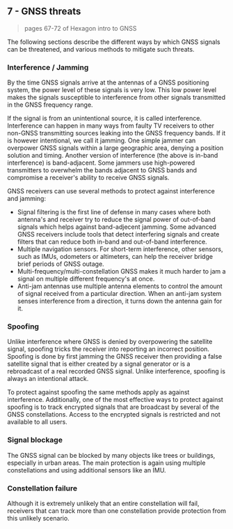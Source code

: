 ## 7 - GNSS threats

> pages 67-72 of Hexagon intro to GNSS

The following sections describe the different ways by which GNSS signals can be threatened, and various methods to mitigate such threats.

### Interference / Jamming

By the time GNSS signals arrive at the antennas of a GNSS positioning system, the power level of these signals is very low.
This low power level makes the signals susceptible to interference from other signals transmitted in the GNSS frequency range.

If the signal is from an unintentional source, it is called interference.
Interference can happen in many ways from faulty TV receivers to other non-GNSS transmitting sources leaking into the GNSS frequency bands.
If it is however intentional, we call it jamming.
One simple jammer can overpower GNSS signals within a large geographic area, denying a position solution and timing.
Another version of interference (the above is in-band interference) is band-adjacent.
Some jammers use high-powered transmitters to overwhelm the bands adjacent to GNSS bands and compromise a receiver's ability to receive GNSS signals.

GNSS receivers can use several methods to protect against interference and jamming:

- Signal filtering is the first line of defense in many cases where both antenna's and receiver try to reduce the signal power of out-of-band signals which helps against band-adjecent jamming.
Some advanced GNSS receivers include tools that detect interfering signals and create filters that can reduce both in-band and out-of-band interference.
- Multiple navigation sensors. For short-term interference, other sensors, such as IMUs, odometers or altimeters, can help the receiver bridge brief periods of GNSS outage.
- Multi-frequency/multi-constellation GNSS makes it much harder to jam a signal on multiple different frequency's at once.
- Anti-jam antennas use multiple antenna elements to control the amount of signal received from a particular direction.
When an anti-jam system senses interference from a direction, it turns down the antenna gain for it.

### Spoofing

Unlike interference where GNSS is denied by overpowering the satellite signal, spoofing tricks the receiver into reporting an incorrect position.
Spoofing is done by first jamming the GNSS receiver then providing a false satellite signal that is either created by a signal generator or is a rebroadcast of a real recorded GNSS signal.
Unlike interference, spoofing is always an intentional attack.

To protect against spoofing the same methods apply as against interference.
Additionally, one of the most effective ways to protect against spoofing is to track encrypted signals that are broadcast by several of the GNSS constellations.
Access to the encrypted signals is restricted and not available to all users.

### Signal blockage

The GNSS signal can be blocked by many objects like trees or buildings, especially in urban areas.
The main protection is again using multiple constellations and using additional sensors like an IMU.

### Constellation failure

Although it is extremely unlikely that an entire constellation will fail, receivers that can track more than one constellation provide protection from this unlikely scenario.